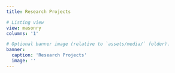 ```yaml
---
title: Research Projects

# Listing view
view: masonry
columns: '1'

# Optional banner image (relative to `assets/media/` folder).
banner:
  caption: 'Research Projects'
  image: ''
---
```

